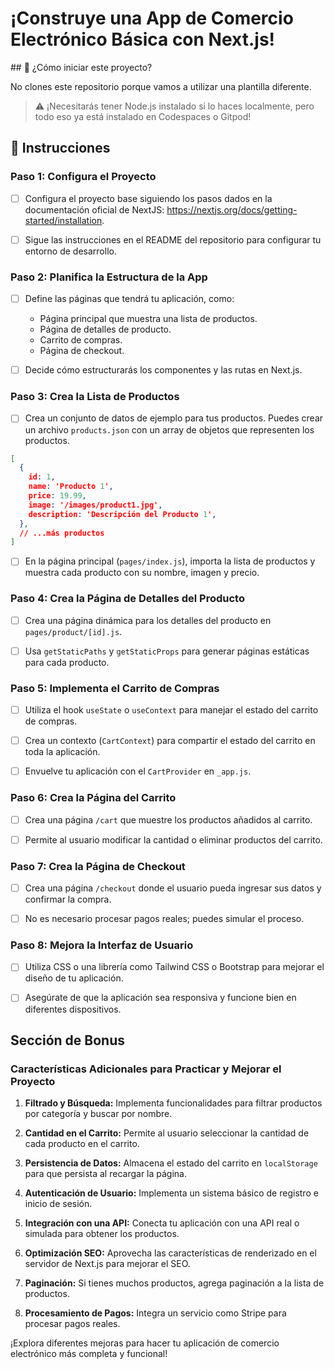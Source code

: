 <!-- hide -->
# ¡Construye una App de Comercio Electrónico Básica con Next.js!
<!-- endhide -->

<onlyfor saas="true" withBanner="false">
## 🌱 ¿Cómo iniciar este proyecto?

No clones este repositorio porque vamos a utilizar una plantilla diferente.

> ⚠ ¡Necesitarás tener Node.js instalado si lo haces localmente, pero todo eso ya está instalado en Codespaces o Gitpod!
</onlyfor>

## 📝 Instrucciones

### Paso 1: Configura el Proyecto

- [ ] Configura el proyecto base siguiendo los pasos dados en la documentación oficial de NextJS: https://nextjs.org/docs/getting-started/installation.

- [ ] Sigue las instrucciones en el README del repositorio para configurar tu entorno de desarrollo.

### Paso 2: Planifica la Estructura de la App

- [ ] Define las páginas que tendrá tu aplicación, como:

  - Página principal que muestra una lista de productos.
  - Página de detalles de producto.
  - Carrito de compras.
  - Página de checkout.

- [ ] Decide cómo estructurarás los componentes y las rutas en Next.js.

### Paso 3: Crea la Lista de Productos

- [ ] Crea un conjunto de datos de ejemplo para tus productos. Puedes crear un archivo `products.json` con un array de objetos que representen los productos.

```json
[
  {
    id: 1,
    name: 'Producto 1',
    price: 19.99,
    image: '/images/product1.jpg',
    description: 'Descripción del Producto 1',
  },
  // ...más productos
]
```

- [ ] En la página principal (`pages/index.js`), importa la lista de productos y muestra cada producto con su nombre, imagen y precio.

### Paso 4: Crea la Página de Detalles del Producto

- [ ] Crea una página dinámica para los detalles del producto en `pages/product/[id].js`.

- [ ] Usa `getStaticPaths` y `getStaticProps` para generar páginas estáticas para cada producto.

### Paso 5: Implementa el Carrito de Compras

- [ ] Utiliza el hook `useState` o `useContext` para manejar el estado del carrito de compras.

- [ ] Crea un contexto (`CartContext`) para compartir el estado del carrito en toda la aplicación.

- [ ] Envuelve tu aplicación con el `CartProvider` en `_app.js`.

### Paso 6: Crea la Página del Carrito

- [ ] Crea una página `/cart` que muestre los productos añadidos al carrito.

- [ ] Permite al usuario modificar la cantidad o eliminar productos del carrito.

### Paso 7: Crea la Página de Checkout

- [ ] Crea una página `/checkout` donde el usuario pueda ingresar sus datos y confirmar la compra.

- [ ] No es necesario procesar pagos reales; puedes simular el proceso.

### Paso 8: Mejora la Interfaz de Usuario

- [ ] Utiliza CSS o una librería como Tailwind CSS o Bootstrap para mejorar el diseño de tu aplicación.

- [ ] Asegúrate de que la aplicación sea responsiva y funcione bien en diferentes dispositivos.

## Sección de Bonus

### Características Adicionales para Practicar y Mejorar el Proyecto

1. **Filtrado y Búsqueda:** Implementa funcionalidades para filtrar productos por categoría y buscar por nombre.

2. **Cantidad en el Carrito:** Permite al usuario seleccionar la cantidad de cada producto en el carrito.

3. **Persistencia de Datos:** Almacena el estado del carrito en `localStorage` para que persista al recargar la página.

4. **Autenticación de Usuario:** Implementa un sistema básico de registro e inicio de sesión.

5. **Integración con una API:** Conecta tu aplicación con una API real o simulada para obtener los productos.

6. **Optimización SEO:** Aprovecha las características de renderizado en el servidor de Next.js para mejorar el SEO.

7. **Paginación:** Si tienes muchos productos, agrega paginación a la lista de productos.

8. **Procesamiento de Pagos:** Integra un servicio como Stripe para procesar pagos reales.

¡Explora diferentes mejoras para hacer tu aplicación de comercio electrónico más completa y funcional!
